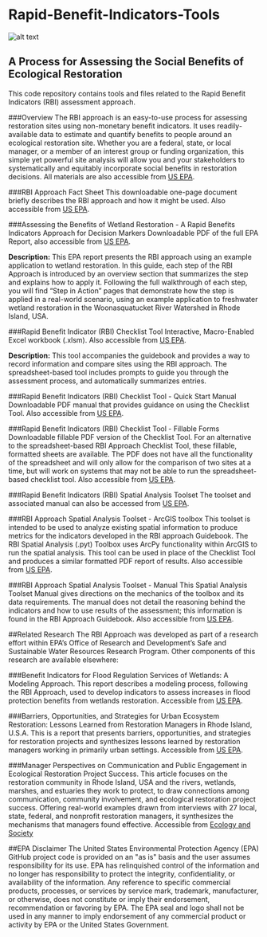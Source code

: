 # Rapid-Benefit-Indicators-Tools

![alt text](https://github.com/jbousquin/Rapid-Benefit-Indicators-Tools/blob/master/figures/headerIcon.png "The Rapid Benefit Indicators (RBI) Approach: A Process for Assessing the Social Benefits of Ecological Restoration")

## A Process for Assessing the Social Benefits of Ecological Restoration
This code repository contains tools and files related to the Rapid Benefit Indicators (RBI) assessment approach.

###Overview
The RBI approach is an easy-to-use process for assessing restoration sites using non-monetary benefit indicators. It uses readily-available data to estimate and quantify benefits to people around an ecological restoration site. Whether you are a federal, state, or local manager, or a member of an interest group or funding organization, this simple yet powerful site analysis will allow you and your stakeholders to systematically and equitably incorporate social benefits in restoration decisions. All materials are also accessible from [US EPA](https://www.epa.gov/water-research/rapid-benefit-indicators-rbi-approach).

###RBI Approach Fact Sheet
This downloadable one-page document briefly describes the RBI approach and how it might be used. Also accessible from [US EPA](https://nepis.epa.gov/Exe/ZyNET.exe/P100PMSW.TXT?ZyActionD=ZyDocument&Client=EPA&Index=2011+Thru+2015&Docs=&Query=&Time=&EndTime=&SearchMethod=1&TocRestrict=n&Toc=&TocEntry=&QField=&QFieldYear=&QFieldMonth=&QFieldDay=&IntQFieldOp=0&ExtQFieldOp=0&XmlQuery=&File=D%3A%5Czyfiles%5CIndex%20Data%5C11thru15%5CTxt%5C00000022%5CP100PMSW.txt&User=ANONYMOUS&Password=anonymous&SortMethod=h%7C-&MaximumDocuments=1&FuzzyDegree=0&ImageQuality=r75g8/r75g8/x150y150g16/i425&Display=hpfr&DefSeekPage=x&SearchBack=ZyActionL&Back=ZyActionS&BackDesc=Results%20page&MaximumPages=1&ZyEntry=1&SeekPage=x&ZyPURL).

###Assessing the Benefits of Wetland Restoration - A Rapid Benefits Indicators Approach for Decision Markers
Downloadable PDF of the full EPA Report, also accessible from [US EPA](https://cfpub.epa.gov/si/si_public_record_report.cfm?dirEntryId=325010 "EPA Science Inventory").

**Description:**
This EPA report presents the RBI approach using an example application to wetland restoration. In this guide, each step of the RBI Approach is introduced by an overview section that summarizes the step and explains how to apply it. Following the full walkthrough of each step, you will find “Step in Action” pages that demonstrate how the step is applied in a real-world scenario, using an example application to freshwater wetland restoration in the Woonasquatucket River Watershed in Rhode Island, USA.

###Rapid Benefit Indicator (RBI) Checklist Tool
Interactive, Macro-Enabled Excel workbook (.xlsm). Also accessible from [US EPA](https://cfpub.epa.gov/si/si_public_record_report.cfm?dirEntryId=331110 "EPA Science Inventory").

**Description:**
This tool accompanies the guidebook and provides a way to record information and compare sites using the RBI approach. The spreadsheet-based tool includes prompts to guide you through the assessment process, and automatically summarizes entries.

###Rapid Benefit Indicators (RBI) Checklist Tool - Quick Start Manual
Downloadable PDF manual that provides guidance on using the Checklist Tool. Also accessible from [US EPA](https://cfpub.epa.gov/si/si_public_record_report.cfm?dirEntryId=331110 "EPA Science Inventory").

###Rapid Benefit Indicators (RBI) Checklist Tool - Fillable Forms
Downloadable fillable PDF version of the Checklist Tool. For an alternative to the spreadsheet-based RBI Approach Checklist Tool, these fillable, formatted sheets are available. The PDF does not have all the functionality of the spreadsheet and will only allow for the comparison of two sites at a time, but will work on systems that may not be able to run the spreadsheet-based checklist tool. Also accessible from [US EPA](https://cfpub.epa.gov/si/si_public_record_report.cfm?dirEntryId=331110 "EPA Science Inventory").

###Rapid Benefit Indicators (RBI) Spatial Analysis Toolset
The toolset and associated manual can also be accessed from [US EPA](https://cfpub.epa.gov/si/si_public_record_Report.cfm?dirEntryId=338471).

###RBI Approach Spatial Analysis Toolset - ArcGIS toolbox
This toolset is intended to be used to analyze existing spatial information to produce metrics for the indicators developed in the RBI approach Guidebook. The RBI Spatial Analysis (.pyt) Toolbox uses ArcPy functionality within ArcGIS to run the spatial analysis. This tool can be used in place of the Checklist Tool and produces a similar formatted PDF report of results. Also accessible from [US EPA](https://cfpub.epa.gov/si/si_public_file_download.cfm?p_download_id=533526).

###RBI Approach Spatial Analysis Toolset - Manual
This Spatial Analysis Toolset Manual gives directions on the mechanics of the toolbox and its data requirements. The manual does not detail the reasoning behind the indicators and how to use results of the assessment; this information is found in the RBI Approach Guidebook. Also accessible from [US EPA](https://nepis.epa.gov/Exe/ZyPDF.cgi?Dockey=P100T7PH.txt).

##Related Research
The RBI Approach was developed as part of a research effort within EPA’s Office of Research and Development’s Safe and Sustainable Water Resources Research Program. Other components of this research are available elsewhere:

###Benefit Indicators for Flood Regulation Services of Wetlands: A Modeling Approach.
This report describes a modeling process, following the RBI Approach, used to develop indicators to assess increases in flood protection benefits from wetlands restoration. Accessible from [US EPA](https://cfpub.epa.gov/si/si_public_record_Report.cfm?dirEntryId=309610 "EPA Science Inventory").

###Barriers, Opportunities, and Strategies for Urban Ecosystem Restoration: Lessons Learned from Restoration Managers in Rhode Island, U.S.A.
This is a report that presents barriers, opportunities, and strategies for restoration projects and synthesizes lessons learned by restoration managers working in primarily urban settings. Accessible from [US EPA](https://nepis.epa.gov/Exe/ZyNET.exe/P100PP1C.TXT?ZyActionD=ZyDocument&Client=EPA&Index=2011+Thru+2015&Docs=&Query=&Time=&EndTime=&SearchMethod=1&TocRestrict=n&Toc=&TocEntry=&QField=&QFieldYear=&QFieldMonth=&QFieldDay=&IntQFieldOp=0&ExtQFieldOp=0&XmlQuery=&File=D%3A%5Czyfiles%5CIndex%20Data%5C11thru15%5CTxt%5C00000022%5CP100PP1C.txt&User=ANONYMOUS&Password=anonymous&SortMethod=h%7C-&MaximumDocuments=1&FuzzyDegree=0&ImageQuality=r75g8/r75g8/x150y150g16/i425&Display=hpfr&DefSeekPage=x&SearchBack=ZyActionL&Back=ZyActionS&BackDesc=Results%20page&MaximumPages=1&ZyEntry=1&SeekPage=x&ZyPURL).

###Manager Perspectives on Communication and Public Engagement in Ecological Restoration Project Success.
This article focuses on the restoration community in Rhode Island, USA and the rivers, wetlands, marshes, and estuaries they work to protect, to draw connections among communication, community involvement, and ecological restoration project success. Offering real-world examples drawn from interviews with 27 local, state, federal, and nonprofit restoration managers, it synthesizes the mechanisms that managers found effective. Accessible from [Ecology and Society](http://www.ecologyandsociety.org/vol20/iss1/art58/ "Ecology and Society")

##EPA Disclaimer
The United States Environmental Protection Agency (EPA) GitHub project code is provided on an "as is" basis and the user assumes responsibility for its use. EPA has relinquished control of the information and no longer has responsibility to protect the integrity, confidentiality, or availability of the information. Any reference to specific commercial products, processes, or services by service mark, trademark, manufacturer, or otherwise, does not constitute or imply their endorsement, recommendation or favoring by EPA. The EPA seal and logo shall not be used in any manner to imply endorsement of any commercial product or activity by EPA or the United States Government.
